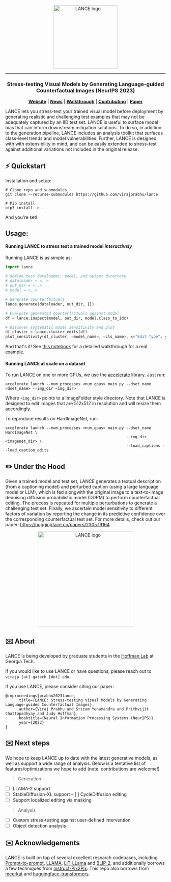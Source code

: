<div align="center">
    <img src="data/logo.png" height=200 alt="LANCE logo"/>

---

### Stress-testing Visual Models by Generating Language-guided Counterfactual Images (NeurIPS 2023)

[**Website**](https://virajprabhu.github.io/lance-web/)
| [**News**](https://www.cc.gatech.edu/news/stress-test-method-detects-when-object-recognition-models-are-using-shortcuts)
| [**Walkthrough**](https://github.com/virajprabhu/LANCE_release/blob/master/walkthrough.ipynb)
| [**Contributing**](CONTRIBUTING.md)
| [**Paper**](https://huggingface.co/papers/2305.19164)

</div>

LANCE lets you stress-test your trained visual model before deployment by generating realistic and challenging test examples that may not be adequately captured by an IID test set. LANCE is useful to surface model bias that can inform downstream mitigation solutions. To do so, in addition to the generation pipeline, LANCE includes an analysis toolkit that surfaces class-level trends and model vulnerabilities. Further, LANCE is designed with with extensibility in mind, and can be easily extended to stress-test against additional variations not included in the original release.

## ⚡️ Quickstart

Installation and setup:
```
# Clone repo and submodules
git clone --recurse-submodules https://github.com/virajprabhu/lance

# Pip install
pip3 install -e .
```
And you're set!

## Usage: 

#### Running LANCE to stress test a trained model _interactively_

Running LANCE is as simple as:

```python
import lance

# Define test dataloader, model, and output directory
# dataloader = <..>
# out_dir = <..>
# model = <..>

# Generate counterfactuals
lance.generate(dataloader, out_dir, {})

# Evaluate generated counterfactuals against model
df = lance.inspect(model, out_dir, model.class_to_idx)

# Discover systematic model sensitivity and plot
df_cluster = lance.cluster_edits(df)
plot_sensitivity(df_cluster, <model_name>, <cls_name>, x="Edit Type", y="Sensitivity", sort_by=[])
```

And that's it! See [this notebook](https://github.com/virajprabhu/LANCE_release/blob/master/walkthrough.ipynb) for a detailed walkthrough for a real example.

#### Running LANCE at scale on a dataset

To run LANCE on one or more GPUs, we use the [accelerate](https://huggingface.co/docs/accelerate/index) library. Just run:
```
accelerate launch --num_processes <num_gpus> main.py --dset_name <dset_name> --img_dir <img_dir>
```

Where `<img_dir>` points to a ImageFolder style directory. Note that LANCE is designed to edit images that are 512x512 in resolution and will resize them accordingly. 

To reproduce results on HardImageNet, run:
```
accelerate launch --num_processes <num_gpus> main.py --dset_name HardImageNet \
                                                     --img_dir <imagenet_dir> \
                                                     --load_captions --load_caption_edits
```

## ✏️ Under the Hood

Given a trained model and test set, LANCE generates a textual description (from a captioning model) and perturbed caption (using a large language model or LLM), which is fed alongwith the original image to a text-to-image denoising diffusion probabilistic model (DDPM) to perform counterfactual editing. The process is repeated for multiple perturbations to generate a challenging test set. Finally, we ascertain model sensitivity to different factors of variation by reporting the change in its predictive confidence over the corresponding counterfactual test set. For more details, check out our paper: https://huggingface.co/papers/2305.19164 

<div align="center">
	<img src="data/lance.gif" height=300 alt="LANCE logo"/>
</div>


## ✉️ About

LANCE is being developed by graduate students in the [Hoffman Lab](https://faculty.cc.gatech.edu/~judy/) at Georgia Tech. 

If you would like to use LANCE or have questions, please reach out to `virajp [at] gatech [dot] edu`. 

If you use LANCE, please consider citing our paper:
```
@inproceedings{prabhu2023lance,
      title={LANCE: Stress-testing Visual Models by Generating Language-guided Counterfactual Images}, 
      author={Viraj Prabhu and Sriram Yenamandra and Prithvijit Chattopadhyay and Judy Hoffman},
      booktitle={Neural Information Processing Systems (NeurIPS)}
      year={2023}
}
```

## ✉️ Next steps

We hope to keep LANCE up to date with the latest generative models, as well as support a wide range of analysis. Below is a tentative list of features/optimizations we hope to add (note: contributions are welcome!)

> Generation

- [ ] LLAMA-2 support
- [ ] StableDiffusion-XL support
– [ ] CycleDiffusion editing
- [ ] Support localized editing via masking

> Analysis
- [ ] Custom stress-testing against user-defined intervention
- [ ] Object detection analysis

## ✉️ Acknowledgements

LANCE is built on top of several excellent research codebases, including [Prompt-to-prompt](https://github.com/google/prompt-to-prompt/), [LLAMA](https://github.com/facebookresearch/llama/blob/main/MODEL_CARD.md), [LiT-LLama](https://github.com/Lightning-AI/lit-llama) and [BLIP-2](https://github.com/salesforce/LAVIS/tree/main/projects/blip2), and additionally borrows a few techniques from [Instruct-Pix2Pix](https://github.com/timothybrooks/instruct-pix2pix). This repo also borrows from [meerkat](https://github.com/HazyResearch/meerkat) and [huggingface-transformers](https://github.com/huggingface/transformers).